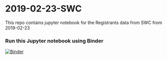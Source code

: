 # 2019-02-23-SWC

This repo contains jupyter notebook for the Registrants data from SWC from 2019-02-23

### Run this Jupyter notebook using Binder 

[![Binder](https://mybinder.org/badge_logo.svg)](https://mybinder.org/v2/gh/upendrak/2019-02-23-SWC/master)
